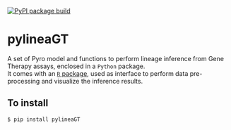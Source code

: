 [![PyPI package build](https://github.com/caravagnalab/pyLineaGT/actions/workflows/python-publish.yml/badge.svg)](https://github.com/caravagnalab/pyLineaGT/actions)

# pylineaGT

A set of Pyro model and functions to perform lineage inference from Gene Therapy assays, enclosed in a `Python` package. \
It comes with an [`R` package](https://github.com/caravagnalab/lineaGT), used as interface to perform data pre-processing and visualize the inference results.

## To install

`$ pip install pylineaGT`
